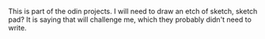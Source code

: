 This is part of the odin projects.  I will need to draw an etch of sketch,
sketch pad?  It is saying that will challenge me, which they probably
didn't need to write.  
